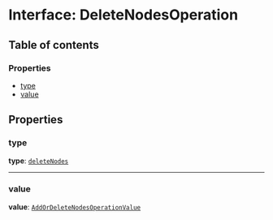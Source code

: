 # Interface: DeleteNodesOperation

## Table of contents

### Properties

* [type](/en/auto-docs/document/interfaces/DeleteNodesOperation.md#type)
* [value](/en/auto-docs/document/interfaces/DeleteNodesOperation.md#value)

## Properties

### type

**type**: [`deleteNodes`](/en/auto-docs/document/enums/OperationType.md#deletenodes)

***

### value

**value**: [`AddOrDeleteNodesOperationValue`](/en/auto-docs/document/interfaces/AddOrDeleteNodesOperationValue.md)
